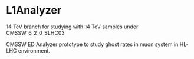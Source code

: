 L1Analyzer
==========
14 TeV branch for studying with 14 TeV samples under CMSSW_6_2_0_SLHC03

CMSSW ED Analyzer prototype to study ghost rates in muon system in HL-LHC environment.

